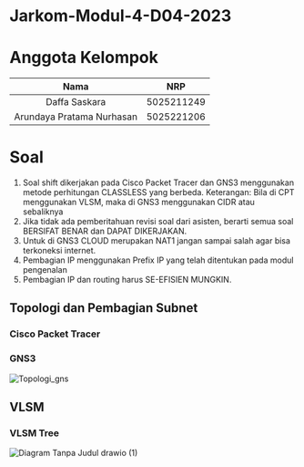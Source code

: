 # Jarkom-Modul-4-D04-2023
# Anggota Kelompok
|                Nama                |    NRP     |
| :--------------------------------: | :--------: |
|            Daffa Saskara           | 5025211249 |
|      Arundaya Pratama Nurhasan     | 5025221206 |
# Soal
1. Soal shift dikerjakan pada Cisco Packet Tracer dan GNS3 menggunakan metode perhitungan CLASSLESS yang berbeda.
Keterangan: Bila di CPT menggunakan VLSM, maka di GNS3 menggunakan CIDR atau sebaliknya
2. Jika tidak ada pemberitahuan revisi soal dari asisten, berarti semua soal BERSIFAT BENAR dan DAPAT DIKERJAKAN.
3. Untuk di GNS3 CLOUD merupakan NAT1 jangan sampai salah agar bisa terkoneksi internet.
4. Pembagian IP menggunakan Prefix IP yang telah ditentukan pada modul pengenalan
5. Pembagian IP dan routing harus SE-EFISIEN MUNGKIN.
## Topologi dan Pembagian Subnet
### Cisco Packet Tracer
### GNS3
![Topologi_gns](https://github.com/Sirund/Jarkom-Modul-4-D24-2023/assets/120204570/874b1906-d0f9-41f3-b287-a3b3067a7f26)
## VLSM
### VLSM Tree
![Diagram Tanpa Judul drawio (1)](https://github.com/Sirund/Jarkom-Modul-4-D24-2023/assets/120204570/de33ee17-5957-4662-b36e-6be845befd33)
